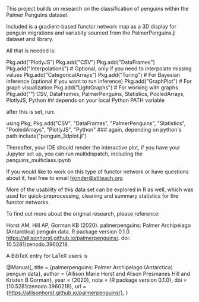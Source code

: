 This project builds on research on the classification of penguins within the Palmer Penguins dataset.

Included is a gradient-based functor network map as a 3D display for penguin migrations and variabity sourced from the PalmerPenguins.jl dataset and library.

All that is needed is:

Pkg.add("PlotlyJS")
Pkg.add("CSV")
Pkg.add("DataFrames")
Pkg.add("Interpolations")  # Optional, only if you need to interpolate missing values
Pkg.add("CategoricalArrays")
Pkg.add("Turing")     # For Bayesian inference (optional if you want to run inference)
Pkg.add("GraphPlot")   # For graph visualization
Pkg.add("LightGraphs") # For working with graphs
Pkg.add("") CSV, DataFrames, PalmerPenguins, Statistics, PooledArrays, PlotlyJS, Python ## depends on your local Python PATH variable

after this is set, run:

using Pkg; Pkg.add("CSV", "DataFrames", "PalmerPenguins", "Statistics", "PooledArrays", "PlotlyJS", "Python" ### again, depending on python's path
include("penguin_3dplot.jl")

Thereafter, your IDE should render the interactive plot, if you have your Jupyter set up, you can run multidispatch, including the penguins_multiclass.ipynb

If you would like to work on this type of functor network or have questions about it, feel free to email hkinder@stlteach.org

More of the usability of this data set can be explored in R as well, which was used for quick-preprocessing, cleaning and summary statistics for the functor networks.

To find out more about the original research, please reference:

   Horst AM, Hill AP, Gorman KB (2020). palmerpenguins: Palmer
   Archipelago (Antarctica) penguin data. R package version 0.1.0.
   https://allisonhorst.github.io/palmerpenguins/. doi:
   10.5281/zenodo.3960218.
 
   A BibTeX entry for LaTeX users is
 
   @Manual{,
     title = {palmerpenguins: Palmer Archipelago (Antarctica) penguin data},
     author = {Allison Marie Horst and Alison Presmanes Hill and Kristen B Gorman},
     year = {2020},
     note = {R package version 0.1.0},
     doi = {10.5281/zenodo.3960218},
     url = {https://allisonhorst.github.io/palmerpenguins/},
   }
